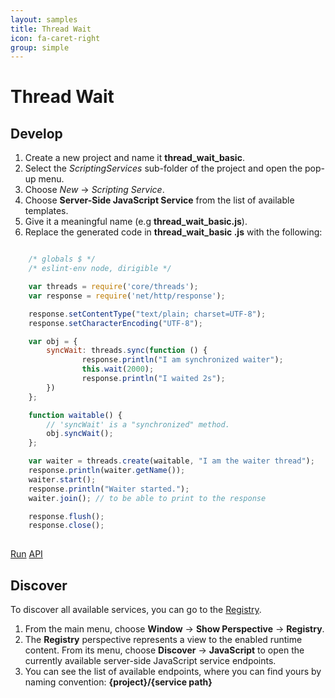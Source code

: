 ```yaml
---
layout: samples
title: Thread Wait
icon: fa-caret-right
group: simple
---
```


Thread Wait
===

Develop
--

1. Create a new project and name it **thread_wait_basic**.
2. Select the *ScriptingServices* sub-folder of the project and open the pop-up menu.
3. Choose *New* -> *Scripting Service*.
4. Choose **Server-Side JavaScript Service** from the list of available templates.
5. Give it a meaningful name (e.g **thread_wait_basic.js**).
6. Replace the generated code in **thread_wait_basic .js** with the following:

```javascript

	/* globals $ */
	/* eslint-env node, dirigible */

	var threads = require('core/threads');
	var response = require('net/http/response');

	response.setContentType("text/plain; charset=UTF-8");
	response.setCharacterEncoding("UTF-8");

	var obj = { 
		syncWait: threads.sync(function () { 
				response.println("I am synchronized waiter");
				this.wait(2000);
				response.println("I waited 2s");
		})
	};

	function waitable() {
		// 'syncWait' is a "synchronized" method.
		obj.syncWait();
	};

	var waiter = threads.create(waitable, "I am the waiter thread");
	response.println(waiter.getName());
	waiter.start();
	response.println("Waiter started.");
	waiter.join(); // to be able to print to the response

	response.flush();
	response.close();
	
```

<div class="btn-toolbar pull-right">
	<a class="btn btn-warning" href="http://dirigible.eclipse.org/services/web/registry/anonymous.html?git=https://github.com/dirigiblelabs/sample_threads_thread_wait_basic.git">Run</a>
	<a class="btn btn-info" href="http://www.dirigible.io/api/threads.html">API</a>
</div>

Discover
--
To discover all available services, you can go to the [Registry](../help/registry.html).

1. From the main menu, choose **Window** -> **Show Perspective** -> **Registry**.
2. The **Registry** perspective represents a view to the enabled runtime content. From its menu, choose **Discover** -> **JavaScript** to open the currently available server-side JavaScript service endpoints.
3. You can see the list of available endpoints, where you can find yours by naming convention: **{project}/{service path}**
